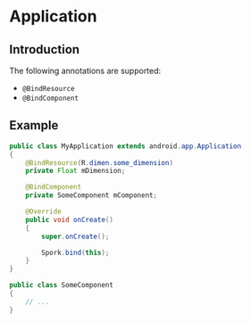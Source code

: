 # Application

## Introduction

The following annotations are supported:

 - `@BindResource`
 - `@BindComponent`

## Example

```java
public class MyApplication extends android.app.Application
{
	@BindResource(R.dimen.some_dimension)
	private Float mDimension;

	@BindComponent
	private SomeComponent mComponent;

	@Override
	public void onCreate()
	{
		super.onCreate();

		Spork.bind(this);
	}
}

public class SomeComponent
{
	// ...	
}
```
